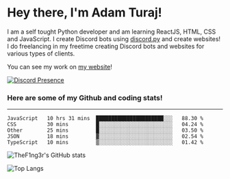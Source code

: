 # Hey there, I'm Adam Turaj!

I am a self tought Python developer and am learning ReactJS, HTML, CSS and JavaScript. I create Discord bots using [discord.py](https://github.com/Rapptz/discord.py) and create websites! I do freelancing in my freetime creating Discord bots and websites for various types of clients.

You can see my work on [my website](https://adamturaj.com)!

[![Discord Presence](https://lanyard.cnrad.dev/api/374147012599218176)](https://discord.com/users/374147012599218176)

### Here are some of my Github and coding stats!

---

<!--START_SECTION:waka-->
```text
JavaScript   10 hrs 31 mins  ██████████████████████░░░   88.30 % 
CSS          30 mins         █░░░░░░░░░░░░░░░░░░░░░░░░   04.24 % 
Other        25 mins         █░░░░░░░░░░░░░░░░░░░░░░░░   03.50 % 
JSON         18 mins         ▓░░░░░░░░░░░░░░░░░░░░░░░░   02.54 % 
TypeScript   10 mins         ▒░░░░░░░░░░░░░░░░░░░░░░░░   01.42 % 
```
<!--END_SECTION:waka-->

![TheF1ng3r's GitHub stats](https://github-readme-stats.vercel.app/api?username=thef1ng3r&count_private=true&theme=dark)

![Top Langs](https://github-readme-stats.vercel.app/api/top-langs/?username=thef1ng3r&layout=compact&count_private=true&theme=dark)

